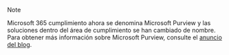 <!-- This file is maintained by the Compliance content team. Please connect Robert Mazzoli (robmazz) before making any changes.-->

>[!NOTE]
>Microsoft 365 cumplimiento ahora se denomina Microsoft Purview y las soluciones dentro del área de cumplimiento se han cambiado de nombre. Para obtener más información sobre Microsoft Purview, consulte el [anuncio del blog](https://aka.ms/microsoftpurviewblog).